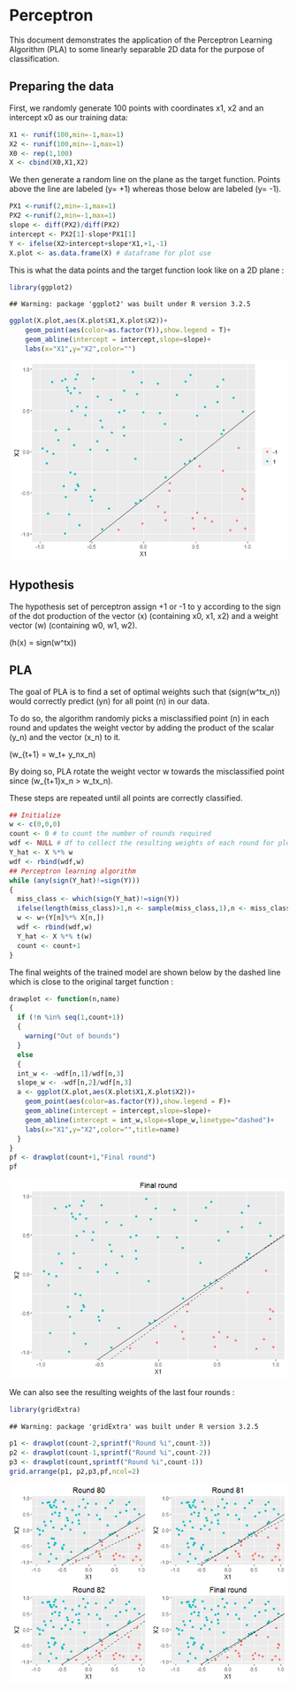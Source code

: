 Perceptron
================

This document demonstrates the application of the Perceptron Learning Algorithm (PLA) to some linearly separable 2D data for the purpose of classification.

Preparing the data
------------------

First, we randomly generate 100 points with coordinates x1, x2 and an intercept x0 as our training data:

``` r
X1 <- runif(100,min=-1,max=1)
X2 <- runif(100,min=-1,max=1)
X0 <- rep(1,100)
X <- cbind(X0,X1,X2)
```

We then generate a random line on the plane as the target function. Points above the line are labeled \(y= +1\) whereas those below are labeled \(y= -1\).

``` r
PX1 <-runif(2,min=-1,max=1)
PX2 <-runif(2,min=-1,max=1)
slope <- diff(PX2)/diff(PX2)
intercept <- PX2[1]-slope*PX1[1]
Y <- ifelse(X2>intercept+slope*X1,+1,-1)
X.plot <- as.data.frame(X) # dataframe for plot use
```

This is what the data points and the target function look like on a 2D plane :

``` r
library(ggplot2)
```

    ## Warning: package 'ggplot2' was built under R version 3.2.5

``` r
ggplot(X.plot,aes(X.plot$X1,X.plot$X2))+
    geom_point(aes(color=as.factor(Y)),show.legend = T)+
    geom_abline(intercept = intercept,slope=slope)+
    labs(x="X1",y="X2",color="")
```

![](perceptron_files/figure-markdown_github/unnamed-chunk-4-1.png)

Hypothesis
----------

The hypothesis set of perceptron assign +1 or -1 to y according to the sign of the dot production of the vector \(x\) (containing x0, x1, x2) and a weight vector \(w\) (containing w0, w1, w2).

\(h(x) = sign(w^tx)\)

PLA
---

The goal of PLA is to find a set of optimal weights such that \(sign(w^tx_n)\) would correctly predict \(yn\) for all point \(n\) in our data.

To do so, the algorithm randomly picks a misclassified point \(n\) in each round and updates the weight vector by adding the product of the scalar \(y_n\) and the vector \(x_n\) to it.

\(w_{t+1} = w_t+ y_nx_n\)

By doing so, PLA rotate the weight vector w towards the misclassified point since \(w_{t+1}x_n > w_tx_n\).

These steps are repeated until all points are correctly classified.

``` r
## Initialize
w <- c(0,0,0)
count <- 0 # to count the number of rounds required
wdf <- NULL # df to collect the resulting weights of each round for plot use
Y_hat <- X %*% w
wdf <- rbind(wdf,w)
## Perceptron learning algorithm
while (any(sign(Y_hat)!=sign(Y)))
{
  miss_class <- which(sign(Y_hat)!=sign(Y))
  ifelse(length(miss_class)>1,n <- sample(miss_class,1),n <- miss_class)
  w <- w+(Y[n]%*% X[n,])
  wdf <- rbind(wdf,w)
  Y_hat <- X %*% t(w)
  count <- count+1
}
```

The final weights of the trained model are shown below by the dashed line which is close to the original target function :

``` r
drawplot <- function(n,name)
{
  if (!n %in% seq(1,count+1))
  {
    warning("Out of bounds")
  }
  else
  {
  int_w <- -wdf[n,1]/wdf[n,3]
  slope_w <- -wdf[n,2]/wdf[n,3]
  a <- ggplot(X.plot,aes(X.plot$X1,X.plot$X2))+
    geom_point(aes(color=as.factor(Y)),show.legend = F)+
    geom_abline(intercept = intercept,slope=slope)+
    geom_abline(intercept = int_w,slope=slope_w,linetype="dashed")+
    labs(x="X1",y="X2",color="",title=name)
  }
}
pf <- drawplot(count+1,"Final round")
pf
```

![](perceptron_files/figure-markdown_github/unnamed-chunk-6-1.png)

We can also see the resulting weights of the last four rounds :

``` r
library(gridExtra)
```

    ## Warning: package 'gridExtra' was built under R version 3.2.5

``` r
p1 <- drawplot(count-2,sprintf("Round %i",count-3))
p2 <- drawplot(count-1,sprintf("Round %i",count-2))
p3 <- drawplot(count,sprintf("Round %i",count-1))
grid.arrange(p1, p2,p3,pf,ncol=2)
```

![](perceptron_files/figure-markdown_github/unnamed-chunk-7-1.png)
